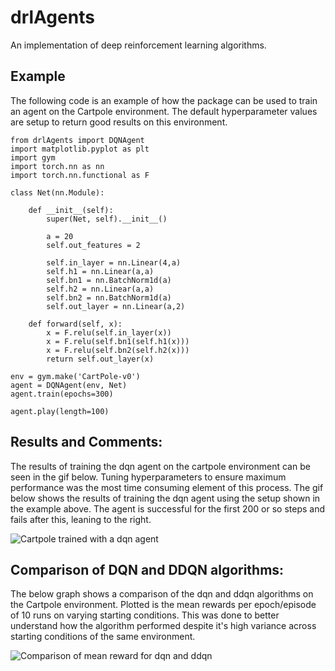 # drlAgents

An implementation of deep reinforcement learning algorithms.

## Example

The following code is an example of how the package can be used to train an agent on the Cartpole environment. The default hyperparameter values are setup to return good results on this environment.

```
from drlAgents import DQNAgent
import matplotlib.pyplot as plt
import gym
import torch.nn as nn
import torch.nn.functional as F

class Net(nn.Module):

    def __init__(self):
        super(Net, self).__init__()
        
        a = 20
        self.out_features = 2
        
        self.in_layer = nn.Linear(4,a)
        self.h1 = nn.Linear(a,a)
        self.bn1 = nn.BatchNorm1d(a)
        self.h2 = nn.Linear(a,a)
        self.bn2 = nn.BatchNorm1d(a)
        self.out_layer = nn.Linear(a,2)
    
    def forward(self, x):
        x = F.relu(self.in_layer(x))
        x = F.relu(self.bn1(self.h1(x)))
        x = F.relu(self.bn2(self.h2(x)))
        return self.out_layer(x)

env = gym.make('CartPole-v0')
agent = DQNAgent(env, Net)   
agent.train(epochs=300)

agent.play(length=100)
```

## Results and Comments:

The results of training the dqn agent on the cartpole environment can be seen in the gif below. Tuning hyperparameters to ensure maximum performance was the most time consuming element of this process. The gif below shows the results of training the dqn agent using the setup shown in the example above. The agent is successful for the first 200 or so steps and fails after this, leaning to the right.

![Cartpole trained with a dqn agent](https://github.com/williambankes/drlAgents/blob/master/figures/cartpole.gif?raw=true)

## Comparison of DQN and DDQN algorithms:

The below graph shows a comparison of the dqn and ddqn algorithms on the Cartpole environment. Plotted is the mean rewards per epoch/episode of 10 runs on varying starting conditions. This was done to better understand how the algorithm performed despite it's high variance across starting conditions of the same environment. 

![Comparison of mean reward for dqn and ddqn](https://github.com/williambankes/drlAgents/blob/master/figures/dqn_vs_ddqn_2.png?raw=true)
